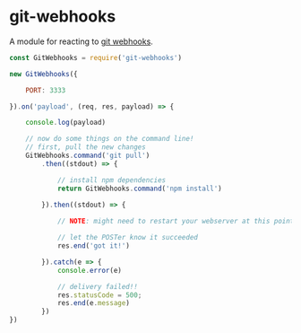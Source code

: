 # git-webhooks
A module for reacting to [git webhooks](https://developer.github.com/webhooks/).



```javascript
const GitWebhooks = require('git-webhooks')

new GitWebhooks({

	PORT: 3333

}).on('payload', (req, res, payload) => {

	console.log(payload)

	// now do some things on the command line!
	// first, pull the new changes
	GitWebhooks.command('git pull')
		.then((stdout) => {

			// install npm dependencies
			return GitWebhooks.command('npm install')
			
		}).then((stdout) => {

			// NOTE: might need to restart your webserver at this point, depending on your configuration

			// let the POSTer know it succeeded
			res.end('got it!')

		}).catch(e => {
			console.error(e)

			// delivery failed!!
			res.statusCode = 500;
			res.end(e.message)
		})
})

```


